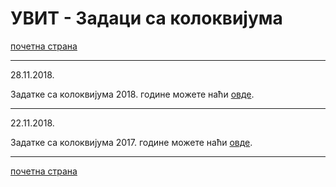 # УВИТ - Задаци са колоквијума 

[почетна страна](../../README.md)

---

28.11.2018.

Задатке са колоквијума 2018. године можете наћи [овде](uvit_kolokvijum_2018.zip).

---

22.11.2018.

Задатке са колоквијума 2017. године можете наћи [овде](uvit_kolokvijum_2017.zip).

---

[почетна страна](../../README.md)